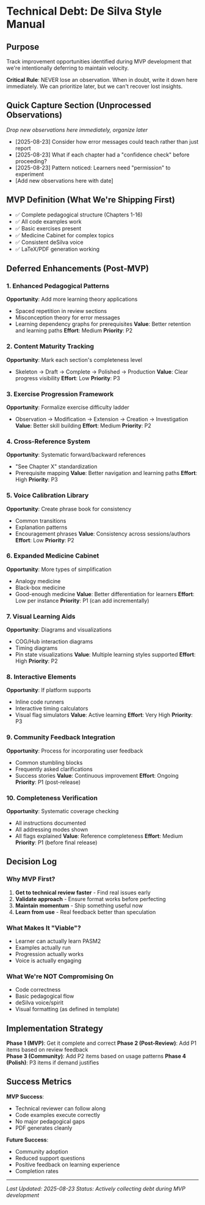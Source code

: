 # Technical Debt: De Silva Style Manual

## Purpose
Track improvement opportunities identified during MVP development that we're intentionally deferring to maintain velocity.

**Critical Rule**: NEVER lose an observation. When in doubt, write it down here immediately. We can prioritize later, but we can't recover lost insights.

## Quick Capture Section (Unprocessed Observations)
*Drop new observations here immediately, organize later*

- [2025-08-23] Consider how error messages could teach rather than just report
- [2025-08-23] What if each chapter had a "confidence check" before proceeding?
- [2025-08-23] Pattern noticed: Learners need "permission" to experiment
- [Add new observations here with date]

## MVP Definition (What We're Shipping First)
- ✅ Complete pedagogical structure (Chapters 1-16)
- ✅ All code examples work
- ✅ Basic exercises present
- ✅ Medicine Cabinet for complex topics
- ✅ Consistent deSilva voice
- ✅ LaTeX/PDF generation working

## Deferred Enhancements (Post-MVP)

### 1. Enhanced Pedagogical Patterns
**Opportunity**: Add more learning theory applications
- Spaced repetition in review sections
- Misconception theory for error messages
- Learning dependency graphs for prerequisites
**Value**: Better retention and learning paths
**Effort**: Medium
**Priority**: P2

### 2. Content Maturity Tracking
**Opportunity**: Mark each section's completeness level
- Skeleton → Draft → Complete → Polished → Production
**Value**: Clear progress visibility
**Effort**: Low
**Priority**: P3

### 3. Exercise Progression Framework
**Opportunity**: Formalize exercise difficulty ladder
- Observation → Modification → Extension → Creation → Investigation
**Value**: Better skill building
**Effort**: Medium
**Priority**: P2

### 4. Cross-Reference System
**Opportunity**: Systematic forward/backward references
- "See Chapter X" standardization
- Prerequisite mapping
**Value**: Better navigation and learning paths
**Effort**: High
**Priority**: P3

### 5. Voice Calibration Library
**Opportunity**: Create phrase book for consistency
- Common transitions
- Explanation patterns
- Encouragement phrases
**Value**: Consistency across sessions/authors
**Effort**: Low
**Priority**: P2

### 6. Expanded Medicine Cabinet
**Opportunity**: More types of simplification
- Analogy medicine
- Black-box medicine  
- Good-enough medicine
**Value**: Better differentiation for learners
**Effort**: Low per instance
**Priority**: P1 (can add incrementally)

### 7. Visual Learning Aids
**Opportunity**: Diagrams and visualizations
- COG/Hub interaction diagrams
- Timing diagrams
- Pin state visualizations
**Value**: Multiple learning styles supported
**Effort**: High
**Priority**: P2

### 8. Interactive Elements
**Opportunity**: If platform supports
- Inline code runners
- Interactive timing calculators
- Visual flag simulators
**Value**: Active learning
**Effort**: Very High
**Priority**: P3

### 9. Community Feedback Integration
**Opportunity**: Process for incorporating user feedback
- Common stumbling blocks
- Frequently asked clarifications
- Success stories
**Value**: Continuous improvement
**Effort**: Ongoing
**Priority**: P1 (post-release)

### 10. Completeness Verification
**Opportunity**: Systematic coverage checking
- All instructions documented
- All addressing modes shown
- All flags explained
**Value**: Reference completeness
**Effort**: Medium
**Priority**: P1 (before final release)

## Decision Log

### Why MVP First?
1. **Get to technical review faster** - Find real issues early
2. **Validate approach** - Ensure format works before perfecting
3. **Maintain momentum** - Ship something useful now
4. **Learn from use** - Real feedback better than speculation

### What Makes It "Viable"?
- Learner can actually learn PASM2
- Examples actually run
- Progression actually works
- Voice is actually engaging

### What We're NOT Compromising On
- Code correctness
- Basic pedagogical flow
- deSilva voice/spirit
- Visual formatting (as defined in template)

## Implementation Strategy

**Phase 1 (MVP)**: Get it complete and correct
**Phase 2 (Post-Review)**: Add P1 items based on review feedback  
**Phase 3 (Community)**: Add P2 items based on usage patterns
**Phase 4 (Polish)**: P3 items if demand justifies

## Success Metrics

**MVP Success**:
- Technical reviewer can follow along
- Code examples execute correctly
- No major pedagogical gaps
- PDF generates cleanly

**Future Success**:
- Community adoption
- Reduced support questions
- Positive feedback on learning experience
- Completion rates

---

*Last Updated: 2025-08-23*
*Status: Actively collecting debt during MVP development*